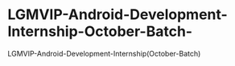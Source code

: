 # LGMVIP-Android-Development-Internship-October-Batch-
LGMVIP-Android-Development-Internship(October-Batch)
